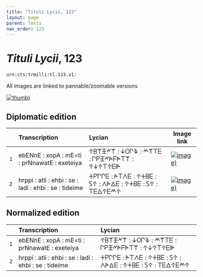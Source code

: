 ```yaml
---
title: "Tituli Lycii, 123"
layout: page
parent: Texts
nav_order: 123
---
```




# *Tituli Lycii*, 123




`urn:cts:trmilli:tl.123.v1:`



All images are linked to pannable/zoomable versions

[![thumb)](http://www.homermultitext.org/iipsrv?IIIF=/project/homer/pyramidal/deepzoom/lycian/hc/v1/2007.02.0148.tif/full/200,/0/default.jpg)](http://www.homermultitext.org/ict2/?urn=urn:cite2:lycian:hc.v1:2007.02.0148)

## Diplomatic edition

|  | Transcription | Lycian | Image link |
| :---: | :------ | :------ | --- |
| `1` | ebENnE : xopA : mE=ti : prNnawatE : exeteiya | 𐊁𐊂𐊚𐊑𐊏𐊚 : 𐊜𐊒𐊓𐊙 : 𐊎𐊚𐊗𐊆 : 𐊓𐊕𐊑𐊏𐊀𐊇𐊀𐊗𐊚 : 𐊁𐊜𐊁𐊗𐊁𐊆𐊊𐊀 |[![image)](http://www.homermultitext.org/iipsrv?IIIF=/project/homer/pyramidal/deepzoom/lycian/hc/v1/2007.02.0148.tif/pct:0.65,15.32,99.3,54.5/100,/0/default.jpg)](http://www.homermultitext.org/ict2/?urn=urn:cite2:lycian:hc.v1:2007.02.0148@0.006504,0.1532,0.9930,0.5450) |
| `2` | hrppi : atli : ehbi : se : ladi : ehbi : se : tideime | 𐊛𐊕𐊓𐊓𐊆 : 𐊀𐊗𐊍𐊆 : 𐊁𐊛𐊂𐊆 : 𐊖𐊁 : 𐊍𐊀𐊅𐊆 : 𐊁𐊛𐊂𐊆 : 𐊖𐊁 : 𐊗𐊆𐊅𐊁𐊆𐊎𐊁 |[![image)](http://www.homermultitext.org/iipsrv?IIIF=/project/homer/pyramidal/deepzoom/lycian/hc/v1/2007.02.0148.tif/pct:0.488,55.86,99.46,44.14/100,/0/default.jpg)](http://www.homermultitext.org/ict2/?urn=urn:cite2:lycian:hc.v1:2007.02.0148@0.004878,0.5586,0.9946,0.4414) |

## Normalized edition

|  | Transcription | Lycian |
| :---: | :------ | :------ |
| `1` | ebENnE : xopA : mE=ti : prNnawatE : exeteiya | 𐊁𐊂𐊚𐊑𐊏𐊚 : 𐊜𐊒𐊓𐊙 : 𐊎𐊚𐊗𐊆 : 𐊓𐊕𐊑𐊏𐊀𐊇𐊀𐊗𐊚 : 𐊁𐊜𐊁𐊗𐊁𐊆𐊊𐊀 |
| `2` | hrppi : atli : ehbi : se : ladi : ehbi : se : tideime | 𐊛𐊕𐊓𐊓𐊆 : 𐊀𐊗𐊍𐊆 : 𐊁𐊛𐊂𐊆 : 𐊖𐊁 : 𐊍𐊀𐊅𐊆 : 𐊁𐊛𐊂𐊆 : 𐊖𐊁 : 𐊗𐊆𐊅𐊁𐊆𐊎𐊁 |